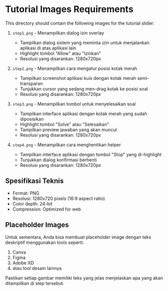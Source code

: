 # Tutorial Images Requirements

This directory should contain the following images for the tutorial slider:

1. `step1.png` - Menampilkan dialog izin overlay
   - Tampilkan dialog sistem yang meminta izin untuk menjalankan aplikasi di atas aplikasi lain
   - Highlight tombol "Allow" atau "Izinkan"
   - Resolusi yang disarankan: 1280x720px

2. `step2.png` - Menampilkan cara mengatur posisi kotak merah
   - Tampilkan screenshot aplikasi kuis dengan kotak merah semi-transparan
   - Tunjukkan cursor yang sedang men-drag kotak ke posisi soal
   - Resolusi yang disarankan: 1280x720px

3. `step3.png` - Menampilkan tombol untuk menyelesaikan soal
   - Tampilkan interface aplikasi dengan kotak merah yang sudah diposisikan
   - Highlight tombol "Solve" atau "Selesaikan"
   - Tampilkan preview jawaban yang akan muncul
   - Resolusi yang disarankan: 1280x720px

4. `step4.png` - Menampilkan cara menghentikan helper
   - Tampilkan interface aplikasi dengan tombol "Stop" yang di-highlight
   - Tunjukkan dialog konfirmasi berhenti
   - Resolusi yang disarankan: 1280x720px

## Spesifikasi Teknis
- Format: PNG
- Resolusi: 1280x720 pixels (16:9 aspect ratio)
- Color depth: 24-bit
- Compression: Optimized for web

## Placeholder Images
Untuk sementara, Anda bisa membuat placeholder image dengan teks deskriptif menggunakan tools seperti:
1. Canva
2. Figma
3. Adobe XD
4. atau tool desain lainnya

Pastikan setiap gambar memiliki teks yang jelas menjelaskan apa yang akan ditampilkan di step tersebut. 
